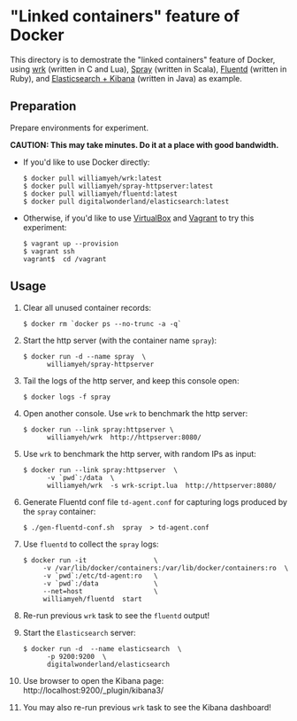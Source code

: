 # "Linked containers" feature of Docker


This directory is to demostrate the "linked containers" feature of Docker, using [wrk](https://github.com/William-Yeh/docker-wrk) (written in C and Lua), [Spray](https://github.com/William-Yeh/Docker-Spray-HttpServer) (written in Scala), [Fluentd](https://github.com/William-Yeh/docker-fluentd) (written in Ruby), and [Elasticsearch + Kibana](http://www.elasticsearch.org/overview/kibana/) (written in Java) as example.



## Preparation

Prepare environments for experiment.

**CAUTION: This may take minutes. Do it at a place with good bandwidth.**


- If you'd like to use Docker directly:

  ```
  $ docker pull williamyeh/wrk:latest
  $ docker pull williamyeh/spray-httpserver:latest
  $ docker pull williamyeh/fluentd:latest
  $ docker pull digitalwonderland/elasticsearch:latest
  ```


- Otherwise, if you'd like to use [VirtualBox](https://www.virtualbox.org/) and [Vagrant](http://www.vagrantup.com/) to try this experiment:

  ```
  $ vagrant up --provision
  $ vagrant ssh
  vagrant$  cd /vagrant
  ```



## Usage

1. Clear all unused container records:

   ```
   $ docker rm `docker ps --no-trunc -a -q`
   ```


2. Start the http server (with the container name `spray`):

   ```
   $ docker run -d --name spray  \
         williamyeh/spray-httpserver
   ```

3. Tail the logs of the http server, and keep this console open:

   ```
   $ docker logs -f spray
   ```

4. Open another console.  Use `wrk` to benchmark the http server:

   ```
   $ docker run --link spray:httpserver \
         williamyeh/wrk  http://httpserver:8080/
   ```


5. Use `wrk` to benchmark the http server, with random IPs as input:

   ```
   $ docker run --link spray:httpserver  \
         -v `pwd`:/data  \
         williamyeh/wrk  -s wrk-script.lua  http://httpserver:8080/
   ```


6. Generate Fluentd conf file `td-agent.conf` for capturing logs produced by the `spray` container:

   ```
   $ ./gen-fluentd-conf.sh  spray  > td-agent.conf
   ```


7. Use `fluentd` to collect the `spray` logs:

   ```
   $ docker run -it                 \
        -v /var/lib/docker/containers:/var/lib/docker/containers:ro  \
        -v `pwd`:/etc/td-agent:ro   \
        -v `pwd`:/data              \
        --net=host                  \
        williamyeh/fluentd  start
   ```


8. Re-run previous `wrk` task to see the `fluentd` output!


9. Start the `Elasticsearch` server:

   ```
   $ docker run -d  --name elasticsearch  \
         -p 9200:9200  \
         digitalwonderland/elasticsearch
   ```


10. Use browser to open the Kibana page:
    http://localhost:9200/_plugin/kibana3/


11. You may also re-run previous `wrk` task to see the Kibana dashboard!
